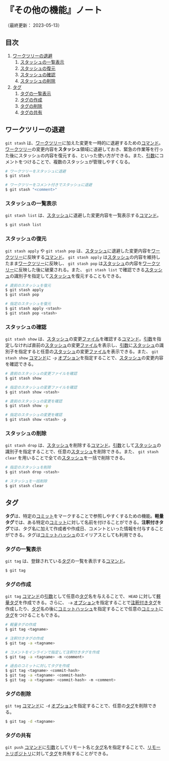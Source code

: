 # 『その他の機能』ノート

（最終更新： 2023-05-13）


## 目次

1. [ワークツリーの退避](#ワークツリーの退避)
	1. [スタッシュの一覧表示](#スタッシュの一覧表示)
	1. [スタッシュの復元](#スタッシュの復元)
	1. [スタッシュの確認](#スタッシュの確認)
	1. [スタッシュの削除](#スタッシュの削除)
1. [タグ](#タグ)
	1. [タグの一覧表示](#タグの一覧表示)
	1. [タグの作成](#タグの作成)
	1. [タグの削除](#タグの削除)
	1. [タグの共有](#タグの共有)


## ワークツリーの退避

`git stash` は、[ワークツリー](./record_history.md#ワークツリー)に加えた変更を一時的に退避するための[コマンド](../../../../computer/linux/_/chapters/basic_command.md#コマンド)。[ワークツリー](./record_history.md#ワークツリー)の変更内容を**スタッシュ**領域に退避しておき、緊急の作業等を行った後にスタッシュの内容を復元する、といった使い方ができる。また、[引数](../../../../computer/linux/_/chapters/basic_command.md#オプション)にコメントをつけることで、複数のスタッシュが管理しやすくなる。

```sh
# ワークツリーをスタッシュに退避
$ git stash

# ワークツリーをコメント付きでスタッシュに退避
$ git stash "<comment>"
```

### スタッシュの一覧表示

`git stash list` は、[スタッシュ](#ワークツリーの退避)に退避した変更内容を一覧表示する[コマンド](../../../../computer/linux/_/chapters/basic_command.md#コマンド)。

```sh
$ git stash list
```

### スタッシュの復元

`git stash apply` や `git stash pop` は、[スタッシュ](#ワークツリーの退避)に退避した変更内容を[ワークツリー](./record_history.md#ワークツリー)に反映する[コマンド](../../../../computer/linux/_/chapters/basic_command.md#コマンド)。 `git stash apply` は[スタッシュ](#ワークツリーの退避)の内容を維持したまま[ワークツリー](./record_history.md#ワークツリー)に反映し、 `git stash pop` は[スタッシュ](#ワークツリーの退避)の内容を[ワークツリー](./record_history.md#ワークツリー)に反映した後に破棄される。また、 `git stash list` で確認できる[スタッシュ](#ワークツリーの退避)の識別子を指定して[スタッシュ](#ワークツリーの退避)を復元することもできる。


```sh
# 直前のスタッシュを復元
$ git stash apply
$ git stash pop

# 指定のスタッシュを復元
$ git stash apply <stash>
$ git stash pop <stash>
```

### スタッシュの確認

`git stash show` は、[スタッシュ](#ワークツリーの退避)の変更[ファイル](../../../../computer/software/_/chapters/file_system.md#ファイル)を確認する[コマンド](../../../../computer/linux/_/chapters/basic_command.md#コマンド)。[引数](../../../../computer/linux/_/chapters/basic_command.md#オプション)を指定しなければ直前の[スタッシュ](#ワークツリーの退避)の変更[ファイル](../../../../computer/software/_/chapters/file_system.md#ファイル)を表示し、[引数](../../../../computer/linux/_/chapters/basic_command.md#オプション)に[スタッシュ](#ワークツリーの退避)の識別子を指定すると任意の[スタッシュ](#ワークツリーの退避)の変更[ファイル](../../../../computer/software/_/chapters/file_system.md#ファイル)を表示できる。また、 `git stash show` [コマンド](../../../../computer/linux/_/chapters/basic_command.md#コマンド)に `-p` [オプション](../../../../computer/linux/_/chapters/basic_command.md#オプション)を指定することで、[スタッシュ](#ワークツリーの退避)の変更内容を確認できる。

```sh
# 直前のスタッシュの変更ファイルを確認
$ git stash show

# 指定のスタッシュの変更ファイルを確認
$ git stash show <stash>

# 直前のスタッシュの変更を確認
$ git stash show -p

# 指定のスタッシュの変更を確認
$ git stash show <stash> -p
```

### スタッシュの削除

`git stash drop` は、[スタッシュ](#ワークツリーの退避)を削除する[コマンド](../../../../computer/linux/_/chapters/basic_command.md#コマンド)。[引数](../../../../computer/linux/_/chapters/basic_command.md#オプション)として[スタッシュ](#ワークツリーの退避)の識別子を指定することで、任意の[スタッシュ](#ワークツリーの退避)を削除できる。また、 `git stash clear` を用いることで全ての[スタッシュ](#ワークツリーの退避)を一括で削除できる。


```sh
# 指定のスタッシュを削除
$ git stash drop <stash>

# スタッシュを一括削除
$ git stash clear
```


## タグ

**タグ**は、特定の[コミット](./record_history.md#コミット)をマークすることで参照しやすくするための機能。**軽量タグ**では、ある特定の[コミット](./record_history.md#コミット)に対して名前を付けることができる。**注釈付きタグ**では、タグ名に加えて作成者や作成日、コメントといった情報を付与することができる。タグは[コミットハッシュ](./record_history.md#コミットハッシュ)のエイリアスとしても利用できる。

### タグの一覧表示

`git tag` は、登録されている[タグ](#タグ)の一覧を表示する[コマンド](../../../../computer/linux/_/chapters/basic_command.md#コマンド)。

```sh
$ git tag
```

### タグの作成

`git tag` [コマンド](../../../../computer/linux/_/chapters/basic_command.md#コマンド)の[引数](../../../../computer/linux/_/chapters/basic_command.md#オプション)として任意の[タグ](#タグ)名を与えることで、 `HEAD` に対して[軽量タグ](#タグ)を作成できる。さらに、 `-a` [オプション](../../../../computer/linux/_/chapters/basic_command.md#オプション)を指定することで[注釈付きタグ](#タグ)を作成したり、[タグ](#タグ)名の後に[コミットハッシュ](./record_history.md#コミットハッシュ)を指定することで任意の[コミット](./record_history.md#コミット)に[タグ](#タグ)をつけることもできる。

```sh
# 軽量タグの作成
$ git tag <tagname>

# 注釈付きタグの作成
$ git tag -a <tagname>

# コメントをインラインで指定して注釈付きタグを作成
$ git tag -a <tagname> -m <comment>

# 過去のコミットに対してタグを作成
$ git tag <tagname> <commit-hash>
$ git tag -a <tagname> <commit-hash>
$ git tag -a <tagname> <commit-hash> -m <comment>
```

### タグの削除

`git tag` [コマンド](../../../../computer/linux/_/chapters/basic_command.md#コマンド)に `-d` [オプション](../../../../computer/linux/_/chapters/basic_command.md#オプション)を指定することで、任意の[タグ](#タグ)を削除できる。

```sh
$ git tag -d <tagname>
```

### タグの共有

`git push` [コマンド](../../../../computer/linux/_/chapters/basic_command.md#コマンド)に[引数](../../../../computer/linux/_/chapters/basic_command.md#オプション)としてリモート名と[タグ](#タグ)名を指定することで、[リモートリポジトリ](./record_history.md#リモートリポジトリ)に対して[タグ](#タグ)を共有することができる。
